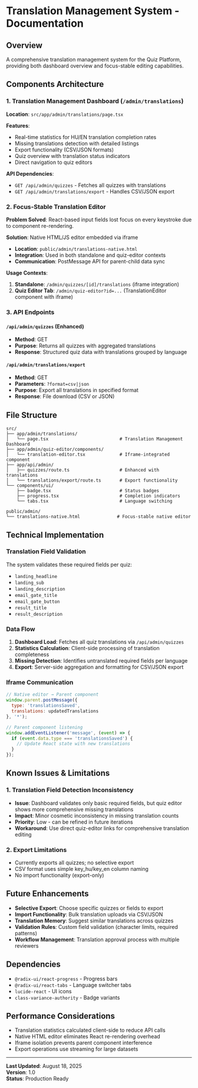 # Translation Management System - Documentation

## Overview
A comprehensive translation management system for the Quiz Platform, providing both dashboard overview and focus-stable editing capabilities.

## Components Architecture

### 1. Translation Management Dashboard (`/admin/translations`)
**Location**: `src/app/admin/translations/page.tsx`

**Features**:
- Real-time statistics for HU/EN translation completion rates
- Missing translations detection with detailed listings
- Export functionality (CSV/JSON formats)
- Quiz overview with translation status indicators
- Direct navigation to quiz editors

**API Dependencies**:
- `GET /api/admin/quizzes` - Fetches all quizzes with translations
- `GET /api/admin/translations/export` - Handles CSV/JSON export

### 2. Focus-Stable Translation Editor
**Problem Solved**: React-based input fields lost focus on every keystroke due to component re-rendering.

**Solution**: Native HTML/JS editor embedded via iframe
- **Location**: `public/admin/translations-native.html`
- **Integration**: Used in both standalone and quiz-editor contexts
- **Communication**: PostMessage API for parent-child data sync

**Usage Contexts**:
1. **Standalone**: `/admin/quizzes/[id]/translations` (iframe integration)
2. **Quiz Editor Tab**: `/admin/quiz-editor?id=...` (TranslationEditor component with iframe)

### 3. API Endpoints

#### `/api/admin/quizzes` (Enhanced)
- **Method**: GET
- **Purpose**: Returns all quizzes with aggregated translations
- **Response**: Structured quiz data with translations grouped by language

#### `/api/admin/translations/export`
- **Method**: GET
- **Parameters**: `?format=csv|json`
- **Purpose**: Export all translations in specified format
- **Response**: File download (CSV or JSON)

## File Structure
```
src/
├── app/admin/translations/
│   └── page.tsx                           # Translation Management Dashboard
├── app/admin/quiz-editor/components/
│   └── translation-editor.tsx             # Iframe-integrated component
├── app/api/admin/
│   ├── quizzes/route.ts                   # Enhanced with translations
│   └── translations/export/route.ts       # Export functionality
└── components/ui/
    ├── badge.tsx                          # Status badges
    ├── progress.tsx                       # Completion indicators
    └── tabs.tsx                           # Language switching

public/admin/
└── translations-native.html              # Focus-stable native editor
```

## Technical Implementation

### Translation Field Validation
The system validates these required fields per quiz:
- `landing_headline`
- `landing_sub`
- `landing_description`
- `email_gate_title`
- `email_gate_button`
- `result_title`
- `result_description`

### Data Flow
1. **Dashboard Load**: Fetches all quiz translations via `/api/admin/quizzes`
2. **Statistics Calculation**: Client-side processing of translation completeness
3. **Missing Detection**: Identifies untranslated required fields per language
4. **Export**: Server-side aggregation and formatting for CSV/JSON export

### Iframe Communication
```javascript
// Native editor → Parent component
window.parent.postMessage({
  type: 'translationsSaved',
  translations: updatedTranslations
}, '*');

// Parent component listening
window.addEventListener('message', (event) => {
  if (event.data.type === 'translationsSaved') {
    // Update React state with new translations
  }
});
```

## Known Issues & Limitations

### 1. Translation Field Detection Inconsistency
- **Issue**: Dashboard validates only basic required fields, but quiz editor shows more comprehensive missing translations
- **Impact**: Minor cosmetic inconsistency in missing translation counts
- **Priority**: Low - can be refined in future iterations
- **Workaround**: Use direct quiz-editor links for comprehensive translation editing

### 2. Export Limitations
- Currently exports all quizzes; no selective export
- CSV format uses simple key_hu/key_en column naming
- No import functionality (export-only)

## Future Enhancements
- **Selective Export**: Choose specific quizzes or fields to export
- **Import Functionality**: Bulk translation uploads via CSV/JSON
- **Translation Memory**: Suggest similar translations across quizzes
- **Validation Rules**: Custom field validation (character limits, required patterns)
- **Workflow Management**: Translation approval process with multiple reviewers

## Dependencies
- `@radix-ui/react-progress` - Progress bars
- `@radix-ui/react-tabs` - Language switcher tabs
- `lucide-react` - UI icons
- `class-variance-authority` - Badge variants

## Performance Considerations
- Translation statistics calculated client-side to reduce API calls
- Native HTML editor eliminates React re-rendering overhead
- Iframe isolation prevents parent component interference
- Export operations use streaming for large datasets

---

**Last Updated**: August 18, 2025  
**Version**: 1.0  
**Status**: Production Ready
